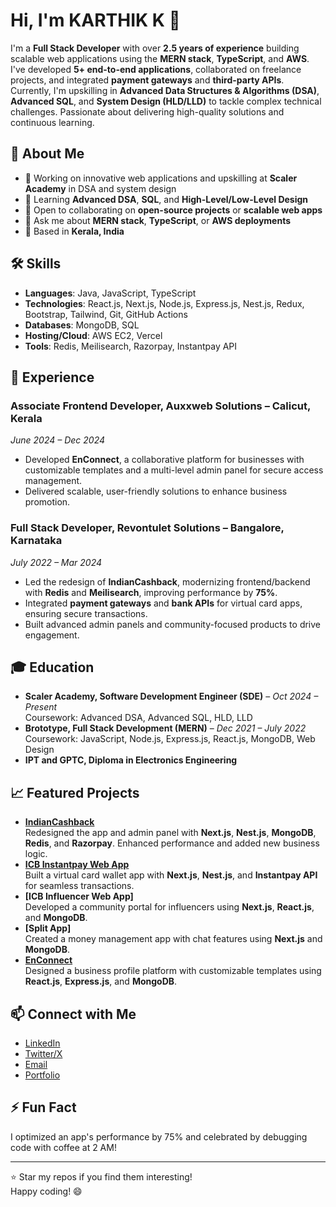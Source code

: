 # Hi, I'm  KARTHIK K  👋

I'm a **Full Stack Developer** with over **2.5 years of experience** building scalable web applications using the **MERN stack**, **TypeScript**, and **AWS**. I've developed **5+ end-to-end applications**, collaborated on freelance projects, and integrated **payment gateways** and **third-party APIs**. Currently, I'm upskilling in **Advanced Data Structures & Algorithms (DSA)**, **Advanced SQL**, and **System Design (HLD/LLD)** to tackle complex technical challenges. Passionate about delivering high-quality solutions and continuous learning.

## 🚀 About Me
- 🔭 Working on innovative web applications and upskilling at **Scaler Academy** in DSA and system design
- 🌱 Learning **Advanced DSA**, **SQL**, and **High-Level/Low-Level Design**
- 👯 Open to collaborating on **open-source projects** or **scalable web apps**
- 💬 Ask me about **MERN stack**, **TypeScript**, or **AWS deployments**
- 📍 Based in **Kerala, India**

## 🛠️ Skills
- **Languages**: Java, JavaScript, TypeScript
- **Technologies**: React.js, Next.js, Node.js, Express.js, Nest.js, Redux, Bootstrap, Tailwind, Git, GitHub Actions
- **Databases**: MongoDB, SQL
- **Hosting/Cloud**: AWS EC2, Vercel
- **Tools**: Redis, Meilisearch, Razorpay, Instantpay API

## 💼 Experience
### Associate Frontend Developer, Auxxweb Solutions – Calicut, Kerala  
*June 2024 – Dec 2024*  
- Developed **EnConnect**, a collaborative platform for businesses with customizable templates and a multi-level admin panel for secure access management.  
- Delivered scalable, user-friendly solutions to enhance business promotion.

### Full Stack Developer, Revontulet Solutions – Bangalore, Karnataka  
*July 2022 – Mar 2024*  
- Led the redesign of **IndianCashback**, modernizing frontend/backend with **Redis** and **Meilisearch**, improving performance by **75%**.  
- Integrated **payment gateways** and **bank APIs** for virtual card apps, ensuring secure transactions.  
- Built advanced admin panels and community-focused products to drive engagement.

## 🎓 Education
- **Scaler Academy, Software Development Engineer (SDE)** – *Oct 2024 – Present*  
  Coursework: Advanced DSA, Advanced SQL, HLD, LLD  
- **Brototype, Full Stack Development (MERN)** – *Dec 2021 – July 2022*  
  Coursework: JavaScript, Node.js, Express.js, React.js, MongoDB, Web Design  
- **IPT and GPTC, Diploma in Electronics Engineering**

## 📈 Featured Projects
- **[IndianCashback](https://www.indiancashback.com)**  
  Redesigned the app and admin panel with **Next.js**, **Nest.js**, **MongoDB**, **Redis**, and **Razorpay**. Enhanced performance and added new business logic.  
- **[ICB Instantpay Web App](https://card.indiancashback.com)**  
  Built a virtual card wallet app with **Next.js**, **Nest.js**, and **Instantpay API** for seamless transactions.  
- **[ICB Influencer Web App]**  
  Developed a community portal for influencers using **Next.js**, **React.js**, and **MongoDB**.  
- **[Split App]**  
  Created a money management app with chat features using **Next.js** and **MongoDB**.  
- **[EnConnect](https://www.enconnect.in)**  
  Designed a business profile platform with customizable templates using **React.js**, **Express.js**, and **MongoDB**.

## 📫 Connect with Me
- [LinkedIn]( https://www.linkedin.com/in/karthik-thedeveloperdot)  
- [Twitter/X](https://x.com/karthikk7293)  
- [Email](mailto:karthikk7293@gmail.com)  
- [Portfolio](https://portfolio-nextjs-zeta-eight.vercel.app)

## ⚡ Fun Fact
I optimized an app's performance by 75% and celebrated by debugging code with coffee at 2 AM!

---

⭐️ Star my repos if you find them interesting!  
Happy coding! 😄
